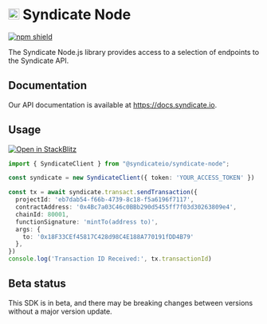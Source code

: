 # <img src="https://avatars.githubusercontent.com/u/76978866?s=200&v=4" width="22"> Syndicate Node

[![npm shield](https://img.shields.io/npm/v/@syndicateio/syndicate-node)](https://www.npmjs.com/package/@syndicateio/syndicate-node)

The Syndicate Node.js library provides access to a selection of endpoints to the Syndicate API.

## Documentation

Our API documentation is available at https://docs.syndicate.io.

## Usage

[![Open in StackBlitz](https://developer.stackblitz.com/img/open_in_stackblitz.svg)](https://stackblitz.com/edit/syndicate-typescript?file=app.ts&view=editor)

```typescript
import { SyndicateClient } from "@syndicateio/syndicate-node";

const syndicate = new SyndicateClient({ token: 'YOUR_ACCESS_TOKEN' })

const tx = await syndicate.transact.sendTransaction({
  projectId: 'eb7dab54-f66b-4739-8c18-f5a6196f7117',
  contractAddress: '0x4Bc7a03C46c0BBb290d5455ff7f03d30263809e4',
  chainId: 80001,
  functionSignature: 'mintTo(address to)',
  args: {
    to: '0x18F33CEf45817C428d98C4E188A770191fDD4B79'
  },
})
console.log('Transaction ID Received:', tx.transactionId)
```

## Beta status

This SDK is in beta, and there may be breaking changes between versions without a major version update.
